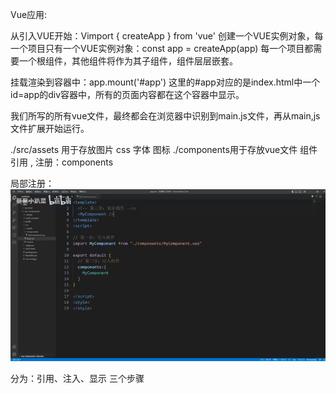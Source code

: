 Vue应用:

从引入VUE开始：Vimport { createApp } from 'vue'
创建一个VUE实例对象，每一个项目只有一个VUE实例对象：const app = createApp(app)
	每一个项目都需要一个根组件，其他组件将作为其子组件，组件层层嵌套。

挂载渲染到容器中：app.mount('#app')
	这里的#app对应的是index.html中一个id=app的div容器中，所有的页面内容都在这个容器中显示。

我们所写的所有vue文件，最终都会在浏览器中识别到main.js文件，再从main,js文件扩展开始运行。


./src/assets 用于存放图片 css 字体 图标
./components用于存放vue文件
组件引用 , 注册：components

局部注册：
![Alt text](image.png)


分为：引用、注入、显示 三个步骤

<style scoped>让当前样式只在当前组件中生效



全局注册：在main.js当中 不需要再引用 注入，在任意组件中可以直接显示。


示例：引入header组件(import "组件的名字" from "路径")

(app.component("你起的名字","组件的名字")



组件传递数据 父传子:props（和data同级）

将父级的数据传到子集。

父级引入子集，将数据写在标签中以传递数据：


子集利用props，接受父级引入的变量：




动态传递，传递变量：修改父级传递信息为“变量名”，传递名前加“：”

props可以传递多种类型.
是将变量整个传过去，包括名称和内容


校验数据类型：
可以兼容多种数据，用字符串扩起。




默认值：
props下的变量可以有一个默认值default:...，如果没有传递数据，可以显示默认值。

必选项：
required:true

不传递参数会报警告


props只读，不能修改数据。


组件传递数据 子传父:自定义事件——this.$emit()

将子集的数据传到父级。

子集：传递各种信息，比如设置函数设置数据↓


父级:引入子级，触发子集函数，利用函数设置变量以接收数据↓




组件传递数据 父传子：模板内容传递(div)——插槽

父级引入子集，写入<子集>插槽传递内容</子集>:


子集使用<slot></slot>标记插槽接收位置，接收数据

动态内容：插槽内容可以不写死，在父级data(){return{内容:"内容"}}书写，因为插槽内容在父级中定义的，可以访问父级的数据，传递到子级，在子级中渲染。
具名插槽：在父级插槽中，插入<template v-slot:name>内容</...>来区分多个插槽。在子集插槽中，通过<slot name="name">与父级各个插槽相匹配。   可以简写，把"v-slot:"用"＃"代替。


组件生命周期

生命周期函数是自动运行的。可以让开发者有机会在特定阶段运行自己的代码



动态组件

切换组件


注意要以字符串的形式进行赋值

保持组件存活

让被切换掉的组件不按照生命周期卸载组件，保持存活。

将不希望因为切换组件而被刷新的组件嵌套一层<keep-alive></...>

